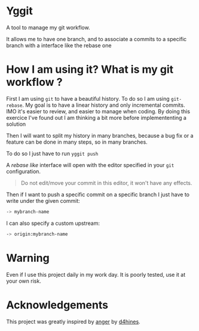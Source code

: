 # Yggit

A tool to manage my git workflow.

It allows me to have one branch, and to associate a commits to a specific branch with a interface like the rebase one

# How I am using it? What is my git workflow ?

First I am using `git` to have a beautiful history. To do so I am using `git-rebase`. My goal is to have a linear history and only incremental commits. IMO it's easier to review, and easier to manage when coding. By doing this exercice I've found out I am thinking a bit more before implemententing a solution

Then I will want to split my history in many branches, because a bug fix or a feature can be done in many steps, so in many branches.

To do so I just have to run `yggit push`

A _rebase like_ interface will open with the editor specified in your `git` configuration.

> Do not edit/move your commit in this editor, it won't have any effects.

Then if I want to push a specific commit on a specific branch I just have to write under the given commit:

```bash
-> mybranch-name
```

I can also specify a custom upstream:

```bash
-> origin:mybranch-name
```

# Warning

Even if I use this project daily in my work day. It is poorly tested, use it at your own risk.

# Acknowledgements

This project was greatly inspired by [anger](https://github.com/d4hines/anger) by [d4hines](https://github.com/d4hines).
